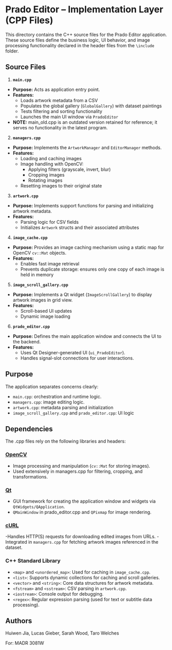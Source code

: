 # Prado Editor – Implementation Layer (CPP Files)

This directory contains the C++ source files for the Prado Editor application. These source files define the business logic, UI behavior, and image processing functionality declared in the header files from the `\include` folder.

## Source Files

1. **`main.cpp`**
- **Purpose:** Acts as application entry point.
- **Features:**
    - Loads artwork metadata from a CSV
    - Populates the global gallery (`GlobalGallery`) with dataset paintings
    - Tests filtering and sorting functionality
    - Launches the main UI window via `PradoEditor`
- **NOTE:** main_old.cpp is an outdated version retained for reference; it serves no functionality in the latest program.

2. **`managers.cpp`**
- **Purpose:** Implements the `ArtworkManager` and `EditorManager` methods.
- **Features:**
  - Loading and caching images
  - Image handling with OpenCV:
      - Applying filters (grayscale, invert, blur)
      - Cropping images
      - Rotating images
  - Resetting images to their original state

3. **`artwork.cpp`**
- **Purpose:** Implements support functions for parsing and initializing artwork metadata.
- **Features:**
  - Parsing logic for CSV fields
  - Initializes `Artwork` structs and their associated attributes

4. **`image_cache.cpp`**
- **Purpose:** Provides an image caching mechanism using a static map for OpenCV `cv::Mat` objects.
- **Features:**
  - Enables fast image retrieval
  - Prevents duplicate storage: ensures only one copy of each image is held in memory

5. **`image_scroll_gallery.cpp`**
- **Purpose:** Implements a Qt widget (`ImageScrollGallery`) to display artwork images in grid view.
- **Features:**
  - Scroll-based UI updates
  - Dynamic image loading

6. **`prado_editor.cpp`**
- **Purpose:** Defines the main application window and connects the UI to the backend.
- **Features:**
  - Uses Qt Designer-generated UI (`ui_PradoEditor`).
  - Handles signal-slot connections for user interactions.

## Purpose

The application separates concerns clearly:
- `main.cpp`: orchestration and runtime logic.
- `managers.cpp`: image editing logic.
- `artwork.cpp`: metadata parsing and initialization
- `image_scroll_gallery.cpp` and `prado_editor.cpp`: UI logic

## Dependencies
The .cpp files rely on the following libraries and headers:

### [OpenCV](https://opencv.org/)
- Image processing and manipulation (`cv::Mat` for storing images).
- Used extensively in managers.cpp for filtering, cropping, and transformations.

### [Qt](https://www.qt.io/)
- GUI framework for creating the application window and widgets via `QtWidgets/QApplication`.
- `QMainWindow` in prado_editor.cpp and `QPixmap` for image rendering.

### [cURL](https://curl.se/)
-Handles HTTP(S) requests for downloading edited images from URLs.
-Integrated in `managers.cpp` for fetching artwork images referenced in the dataset.

### C++ Standard Library
- `<map>` and `<unordered_map>`: Used for caching in `image_cache.cpp`.
- `<list>`: Supports dynamic collections for caching and scroll galleries.
- `<vector>` and `<string>`: Core data structures for artwork metadata.
- `<fstream>` and `<sstream>`: CSV parsing in `artwork.cpp`.
- `<iostream>`: Console output for debugging.
- `<regex>`: Regular expression parsing (used for text or subtitle data processing).

## Authors
Huiwen Jia, Lucas Gieber, Sarah Wood, Taro Welches
  
For: MADR 3081W
